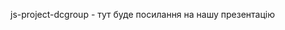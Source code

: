 js-project-dcgroup - тут буде посилання на нашу презентацію

<!-- [Our presentation](https://docs.google.com/presentation/d/1sxenkF6NWqL-CpDCaq_Z7LkPG27TBoWyviuE-9Wut0s/edit?usp=sharing) -->
